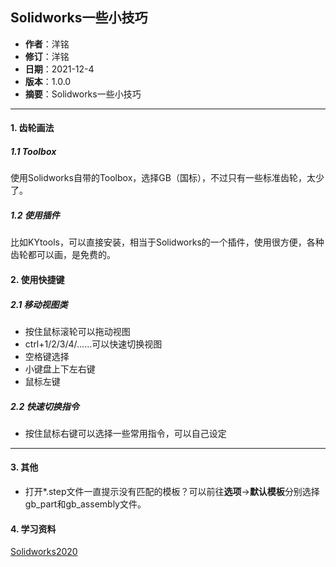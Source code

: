 ## Solidworks一些小技巧

- **作者**：洋铭
- **修订**：洋铭
- **日期**：2021-12-4
- **版本**：1.0.0
- **摘要**：Solidworks一些小技巧

------

#### 1. 齿轮画法

##### 1.1 Toolbox

使用Solidworks自带的Toolbox，选择GB（国标），不过只有一些标准齿轮，太少了。

##### 1.2 使用插件

比如KYtools，可以直接安装，相当于Solidworks的一个插件，使用很方便，各种齿轮都可以画，是免费的。

#### 2. 使用快捷键

##### 2.1 移动视图类

* 按住鼠标滚轮可以拖动视图
* ctrl+1/2/3/4/……可以快速切换视图
* 空格键选择
* 小键盘上下左右键
* 鼠标左键

##### 2.2 快速切换指令
* 按住鼠标右键可以选择一些常用指令，可以自己设定

------

#### 3. 其他

* 打开*.step文件一直提示没有匹配的模板？可以前往**选项**->**默认模板**分别选择gb_part和gb_assembly文件。

#### 4. 学习资料

[Solidworks2020](https://pan.baidu.com/s/4glGi5gR)

